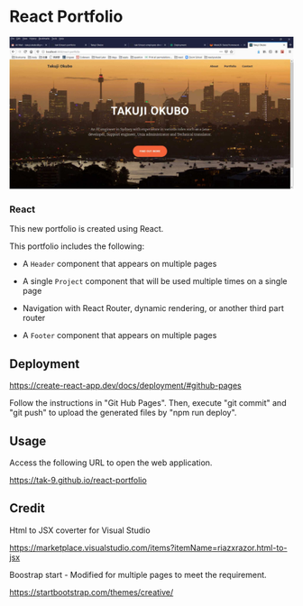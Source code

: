 # React Portfolio

<img src="readme/screencapture.jpg" width=600px> 


### React

This new portfolio is created using React.

This portfolio includes the following:

* A `Header` component that appears on multiple pages

* A single `Project` component that will be used multiple times on a single page 

* Navigation with React Router, dynamic rendering, or another third part router

* A `Footer` component that appears on multiple pages



## Deployment

https://create-react-app.dev/docs/deployment/#github-pages

Follow the instructions in "Git Hub Pages".
Then, execute "git commit" and "git push" to upload the generated files by "npm run deploy". 


## Usage 
Access the following URL to open the web application.

https://tak-9.github.io/react-portfolio



##  Credit 
Html to JSX coverter for Visual Studio

https://marketplace.visualstudio.com/items?itemName=riazxrazor.html-to-jsx


Boostrap start - Modified for multiple pages to meet the requirement.

https://startbootstrap.com/themes/creative/

